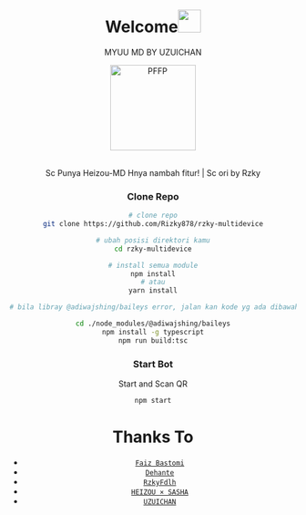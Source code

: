 <h1 align="center">Welcome<img src="https://user-images.githubusercontent.com/1303154/88677602-1635ba80-d120-11ea-84d8-d263ba5fc3c0.gif" width="40px" alt=""><br></h1>
<p align="center">MYUU MD BY UZUICHAN</p>
<div align="center">
<img src="https://telegra.ph/file/e10781736e400e227566e.jpg" width="150" height="150" border="0" alt="PFFP">

<br> Sc Punya Heizou-MD Hnya nambah fitur! | Sc ori by Rzky

### Clone Repo

```bash
# clone repo
git clone https://github.com/Rizky878/rzky-multidevice

# ubah posisi direktori kamu
cd rzky-multidevice

# install semua module
npm install
# atau
yarn install

# bila libray @adiwajshing/baileys error, jalan kan kode yg ada dibawah ini

cd ./node_modules/@adiwajshing/baileys
npm install -g typescript
npm run build:tsc
```

### Start Bot

Start and Scan QR<br />

```bash
npm start
```

# Thanks To

-   [`Faiz Bastomi`](https://github.com/FaizBastomi)
-   [`Dehante`](https://github.com/Dehanjing)
-   [`RzkyFdlh`](https://github.com/Rizky878)
-   [`HEIZOU × SASHA`](https://github.com/LyliaSasha/Heizou-MD)
-   [`UZUICHAN`](https://github.com/LionSuzune)
